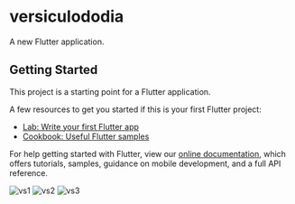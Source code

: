 # versiculododia

A new Flutter application.

## Getting Started

This project is a starting point for a Flutter application.

A few resources to get you started if this is your first Flutter project:

- [Lab: Write your first Flutter app](https://flutter.dev/docs/get-started/codelab)
- [Cookbook: Useful Flutter samples](https://flutter.dev/docs/cookbook)

For help getting started with Flutter, view our
[online documentation](https://flutter.dev/docs), which offers tutorials,
samples, guidance on mobile development, and a full API reference.

![vs1](https://user-images.githubusercontent.com/53340410/103322036-46f58500-4a1b-11eb-8b9f-4e9e0d7379fb.png)
![vs2](https://user-images.githubusercontent.com/53340410/103322043-49f07580-4a1b-11eb-9dbc-3556213505d1.png)
![vs3](https://user-images.githubusercontent.com/53340410/103322047-4c52cf80-4a1b-11eb-83ed-a46f92231964.png)
